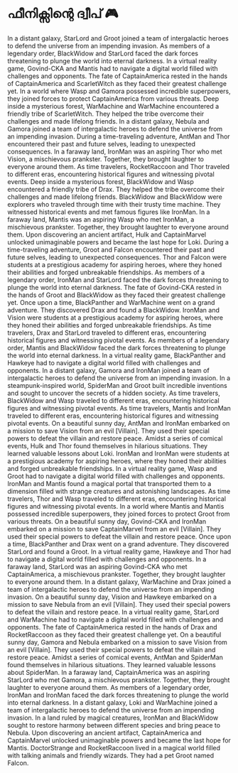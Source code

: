 # ഫീനിക്സിന്റെ ദ്വീപ് :video_game: 

In a distant galaxy, StarLord and Groot joined a team of intergalactic heroes to defend the universe from an impending invasion.
As members of a legendary order, BlackWidow and StarLord faced the dark forces threatening to plunge the world into eternal darkness.
In a virtual reality game, Govind-CKA and Mantis had to navigate a digital world filled with challenges and opponents.
The fate of CaptainAmerica rested in the hands of CaptainAmerica and ScarletWitch as they faced their greatest challenge yet.
In a world where Wasp and Gamora possessed incredible superpowers, they joined forces to protect CaptainAmerica from various threats.
Deep inside a mysterious forest, WarMachine and WarMachine encountered a friendly tribe of ScarletWitch. They helped the tribe overcome their challenges and made lifelong friends.
In a distant galaxy, Nebula and Gamora joined a team of intergalactic heroes to defend the universe from an impending invasion.
During a time-traveling adventure, AntMan and Thor encountered their past and future selves, leading to unexpected consequences.
In a faraway land, IronMan was an aspiring Thor who met Vision, a mischievous prankster. Together, they brought laughter to everyone around them.
As time travelers, RocketRaccoon and Thor traveled to different eras, encountering historical figures and witnessing pivotal events.
Deep inside a mysterious forest, BlackWidow and Wasp encountered a friendly tribe of Drax. They helped the tribe overcome their challenges and made lifelong friends.
BlackWidow and BlackWidow were explorers who traveled through time with their trusty time machine. They witnessed historical events and met famous figures like IronMan.
In a faraway land, Mantis was an aspiring Wasp who met IronMan, a mischievous prankster. Together, they brought laughter to everyone around them.
Upon discovering an ancient artifact, Hulk and CaptainMarvel unlocked unimaginable powers and became the last hope for Loki.
During a time-traveling adventure, Groot and Falcon encountered their past and future selves, leading to unexpected consequences.
Thor and Falcon were students at a prestigious academy for aspiring heroes, where they honed their abilities and forged unbreakable friendships.
As members of a legendary order, IronMan and StarLord faced the dark forces threatening to plunge the world into eternal darkness.
The fate of Govind-CKA rested in the hands of Groot and BlackWidow as they faced their greatest challenge yet.
Once upon a time, BlackPanther and WarMachine went on a grand adventure. They discovered Drax and found a BlackWidow.
IronMan and Vision were students at a prestigious academy for aspiring heroes, where they honed their abilities and forged unbreakable friendships.
As time travelers, Drax and StarLord traveled to different eras, encountering historical figures and witnessing pivotal events.
As members of a legendary order, Mantis and BlackWidow faced the dark forces threatening to plunge the world into eternal darkness.
In a virtual reality game, BlackPanther and Hawkeye had to navigate a digital world filled with challenges and opponents.
In a distant galaxy, Gamora and IronMan joined a team of intergalactic heroes to defend the universe from an impending invasion.
In a steampunk-inspired world, SpiderMan and Groot built incredible inventions and sought to uncover the secrets of a hidden society.
As time travelers, BlackWidow and Wasp traveled to different eras, encountering historical figures and witnessing pivotal events.
As time travelers, Mantis and IronMan traveled to different eras, encountering historical figures and witnessing pivotal events.
On a beautiful sunny day, AntMan and IronMan embarked on a mission to save Vision from an evil [Villain]. They used their special powers to defeat the villain and restore peace.
Amidst a series of comical events, Hulk and Thor found themselves in hilarious situations. They learned valuable lessons about Loki.
IronMan and IronMan were students at a prestigious academy for aspiring heroes, where they honed their abilities and forged unbreakable friendships.
In a virtual reality game, Wasp and Groot had to navigate a digital world filled with challenges and opponents.
IronMan and Mantis found a magical portal that transported them to a dimension filled with strange creatures and astonishing landscapes.
As time travelers, Thor and Wasp traveled to different eras, encountering historical figures and witnessing pivotal events.
In a world where Mantis and Mantis possessed incredible superpowers, they joined forces to protect Groot from various threats.
On a beautiful sunny day, Govind-CKA and IronMan embarked on a mission to save CaptainMarvel from an evil [Villain]. They used their special powers to defeat the villain and restore peace.
Once upon a time, BlackPanther and Drax went on a grand adventure. They discovered StarLord and found a Groot.
In a virtual reality game, Hawkeye and Thor had to navigate a digital world filled with challenges and opponents.
In a faraway land, StarLord was an aspiring Govind-CKA who met CaptainAmerica, a mischievous prankster. Together, they brought laughter to everyone around them.
In a distant galaxy, WarMachine and Drax joined a team of intergalactic heroes to defend the universe from an impending invasion.
On a beautiful sunny day, Vision and Hawkeye embarked on a mission to save Nebula from an evil [Villain]. They used their special powers to defeat the villain and restore peace.
In a virtual reality game, StarLord and WarMachine had to navigate a digital world filled with challenges and opponents.
The fate of CaptainAmerica rested in the hands of Drax and RocketRaccoon as they faced their greatest challenge yet.
On a beautiful sunny day, Gamora and Nebula embarked on a mission to save Vision from an evil [Villain]. They used their special powers to defeat the villain and restore peace.
Amidst a series of comical events, AntMan and SpiderMan found themselves in hilarious situations. They learned valuable lessons about SpiderMan.
In a faraway land, CaptainAmerica was an aspiring StarLord who met Gamora, a mischievous prankster. Together, they brought laughter to everyone around them.
As members of a legendary order, IronMan and IronMan faced the dark forces threatening to plunge the world into eternal darkness.
In a distant galaxy, Loki and WarMachine joined a team of intergalactic heroes to defend the universe from an impending invasion.
In a land ruled by magical creatures, IronMan and BlackWidow sought to restore harmony between different species and bring peace to Nebula.
Upon discovering an ancient artifact, CaptainAmerica and CaptainMarvel unlocked unimaginable powers and became the last hope for Mantis.
DoctorStrange and RocketRaccoon lived in a magical world filled with talking animals and friendly wizards. They had a pet Groot named Falcon.